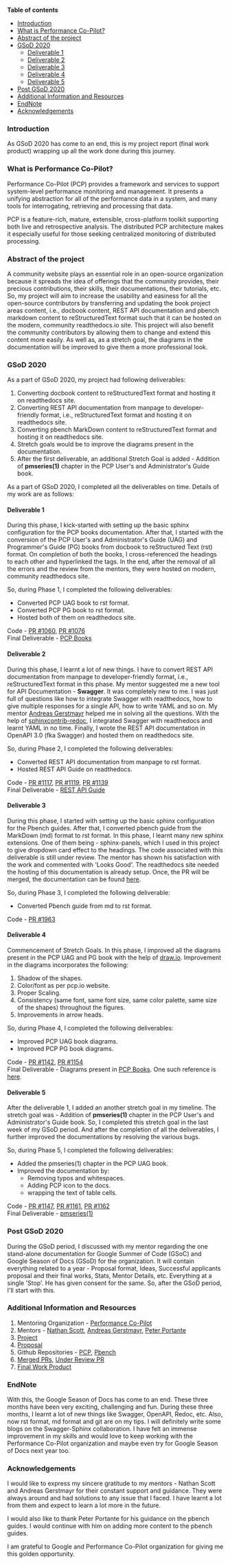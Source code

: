 **Table of contents**

* [Introduction](#introduction)
* [What is Performance Co-Pilot?](#what-is-performance-co-pilot)
* [Abstract of the project](#abstract-of-the-project)
* [GSoD 2020](#gsod-2020)
   * [Deliverable 1 ](#deliverable-1)
   * [Deliverable 2 ](#deliverable-2)
   * [Deliverable 3 ](#deliverable-3)
   * [Deliverable 4 ](#deliverable-4)
   * [Deliverable 5 ](#deliverable-5)
* [Post GSoD 2020](#post-gsod-2020)
* [Additional Information and Resources](#additional-information-and-resources)
* [EndNote](#endnote)
* [Acknowledgements](#acknowledgements)

### Introduction

As GSoD 2020 has come to an end, this is my project report (final work product) wrapping up all the work done during this journey.

### What is Performance Co-Pilot?

Performance Co-Pilot (PCP) provides a framework and services to support system-level performance monitoring and management. It presents a unifying abstraction for all of the performance data in a system, and many tools for interrogating, retrieving and processing that data.

PCP is a feature-rich, mature, extensible, cross-platform toolkit supporting both live and retrospective analysis. The distributed PCP architecture makes it especially useful for those seeking centralized monitoring of distributed processing.

### Abstract of the project

A community website plays an essential role in an open-source organization because it spreads the idea of offerings that the community provides, their precious contributions, their skills, their documentations, their tutorials, etc. So, my project will aim to increase the usability and easiness for all the open-source contributors by transferring and updating the book project areas content, i.e., docbook content, REST API documentation and pbench markdown content to reStructuredText format such that it can be hosted on the modern, community readthedocs.io site. This project will also benefit the community contributors by allowing them to change and extend this content more easily. As well as, as a stretch goal, the diagrams in the documentation will be improved to give them a more professional look.

### GSoD 2020

As a part of GSoD 2020, my project had following deliverables:
 
  1. Converting docbook content to reStructuredText format and hosting it on readthedocs site.
  2. Converting REST API documentation from manpage to developer-friendly format, i.e., reStructuredText format and hosting it on readthedocs site.
  3. Converting pbench MarkDown content to reStructuredText format and hosting it on readthedocs site.
  4. Stretch goals would be to improve the diagrams present in the documentation.
  5. After the first deliverable, an additional Stretch Goal is added - Addition of **pmseries(1)** chapter in the PCP User's and Administrator's Guide book.
  
As a part of GSoD 2020, I completed all the deliverables on time. Details of my work are as follows:

#### Deliverable 1

During this phase, I kick-started with setting up the basic sphinx configuration for the PCP books documentation. After that, I started with the conversion of the PCP User's and Administrator's Guide (UAG) and Programmer's Guide (PG) books from docbook to reStructured Text (rst) format. On completion of both the books, I cross-referenced the headings to each other and hyperlinked the tags. In the end, after the removal of all the errors and the review from the mentors, they were hosted on modern, community readthedocs site.

So, during Phase 1, I completed the following deliverables: 
 
  * Converted PCP UAG book to rst format.  
  * Converted PCP PG book to rst format.  
  * Hosted both of them on readthedocs site.  
  
Code - [PR #1060](https://github.com/performancecopilot/pcp/pull/1060), [PR #1076](https://github.com/performancecopilot/pcp/pull/1076)  
Final Deliverable - [PCP Books](https://pcp.readthedocs.io/en/latest/)

#### Deliverable 2

During this phase, I learnt a lot of new things. I have to convert REST API documentation from manpage to developer-friendly format, i.e., reStructuredText format in this phase. My mentor suggested me a new tool for API Documentation - **Swagger**. It was completely new to me. I was just full of questions like how to integrate Swagger with readthedocs, how to give multiple responses for a single API, how to write YAML and so on. My mentor [Andreas Gerstmayr](https://github.com/andreasgerstmayr) helped me in solving all the questions. With the help of [sphinxcontrib-redoc](https://sphinxcontrib-redoc.readthedocs.io/en/stable/#), I integrated Swagger with readthedocs and learnt YAML in no time. Finally, I wrote the REST API documentation in OpenAPI 3.0 (fka Swagger) and hosted them on readthedocs site.

So, during Phase 2, I completed the following deliverables: 
 
  * Converted REST API documentation from manpage to rst format. 
  * Hosted REST API Guide on readthedocs.
  
 Code - [PR #1117](https://github.com/performancecopilot/pcp/pull/1117), [PR #1119](https://github.com/performancecopilot/pcp/pull/1119), [PR #1139](https://github.com/performancecopilot/pcp/pull/1139)  
 Final Deliverable - [REST API Guide](https://pcp.readthedocs.io/en/latest/api/)
 
#### Deliverable 3

During this phase, I started with setting up the basic sphinx configuration for the Pbench guides. After that, I converted pbench guide from the MarkDown (md) format to rst format. In this phase, I learnt many new sphinx extensions. One of them being - sphinx-panels, which I used in this project to give dropdown card effect to the headings. 
 The code associated with this deliverable is still under review. The mentor has shown his satisfaction with the work and commented with 'Looks Good'. The readthedocs site needed the hosting of this documentation is already setup. Once, the PR will be merged, the documentation can be found [here](https://pbench.readthedocs.io/en/latest/). 
 
 So, during Phase 3, I completed the following deliverable: 
 
  * Converted Pbench guide from md to rst format. 
  
Code - [PR #1963](https://github.com/distributed-system-analysis/pbench/pull/1963)

#### Deliverable 4

Commencement of Stretch Goals. In this phase, I improved all the diagrams present in the PCP UAG and PG book with the help of [draw.io](https://www.draw.io/). Improvement in the diagrams incorporates the following:

 1. Shadow of the shapes.
 2. Color/font as per pcp.io website.
 3. Proper Scaling.
 4. Consistency (same font, same font size, same color palette, same size of the shapes) throughout the figures.
 5. Improvements in arrow heads.
 
 So, during Phase 4, I completed the following deliverables: 
 
  * Improved PCP UAG book diagrams.
  * Improved PCP PG book diagrams.
  
Code - [PR #1142](https://github.com/performancecopilot/pcp/pull/1142), [PR #1154](https://github.com/performancecopilot/pcp/pull/1154)  
Final Deliverable - Diagrams present in [PCP Books](https://pcp.readthedocs.io/en/latest/). One such reference is [here](https://pcp.readthedocs.io/en/latest/UAG/PcpDeploymentStrategies.html#figure-7-4-pcp-deployment-to-measure-client-server-quality-of-service).

#### Deliverable 5

After the deliverable 1, I added an another stretch goal in my timeline. The stretch goal was - Addition of **pmseries(1)** chapter in the PCP User's and Administrator's Guide book. So, I completed this stretch goal in the last week of my GSoD period. And after the completion of all the deliverables, I further improved the documentations by resolving the various bugs. 
 
 So, during Phase 5, I completed the following deliverables: 
 
  * Added the pmseries(1) chapter in the PCP UAG book.
  * Improved the documentation by:  
    * Removing typos and whitespaces.
    * Adding PCP icon to the docs.
    * wrapping the text of table cells.
    
Code - [PR #1147](https://github.com/performancecopilot/pcp/pull/1147), [PR #1161](https://github.com/performancecopilot/pcp/pull/1161), [PR #1162](https://github.com/performancecopilot/pcp/pull/1162)  
Final Deliverable - [pmseries(1)](https://pcp.readthedocs.io/en/latest/UAG/TimeSeriesQuerying.html)

### Post GSoD 2020

During the GSoD period, I discussed with my mentor regarding the one stand-alone documentation for Google Summer of Code (GSoC) and Google Season of Docs (GSoD) for the organization. It will contain everything related to a year - Proposal format, Ideas, Successful applicants proposal and their final works, Stats, Mentor Details, etc. Everything at a single 'Stop'. He has given consent for the same. So, after the GSoD period, I'll start with this.

 
### Additional Information and Resources

1. Mentoring Organization - [Performance Co-Pilot](https://pcp.io/)
2. Mentors - [Nathan Scott](https://github.com/natoscott), [Andreas Gerstmayr](https://github.com/andreasgerstmayr), [Peter Portante](https://github.com/portante)
3. [Project](https://developers.google.com/season-of-docs/docs/participants/project-pcp-arzoo14)
4. [Proposal](https://github.com/arzoo14/Google-Season-of-Docs-2020/blob/master/proposal.md)
5. Github Repositories - [PCP](https://github.com/performancecopilot/pcp), [Pbench](https://github.com/distributed-system-analysis/pbench)
6. [Merged PRs](https://github.com/performancecopilot/pcp/pulls?q=is%3Apr+author%3Aarzoo14+is%3Aclosed+is%3Amerged+), [Under Review PR](https://github.com/distributed-system-analysis/pbench/pull/1963)
7. [Final Work Product](https://pcp.readthedocs.io/en/latest/)

### EndNote

With this, the Google Season of Docs has come to an end. These three months have been very exciting, challenging and fun. During these three months, I learnt a lot of new things like Swagger, OpenAPI, Redoc, etc. Also, now rst format, md format and git are on my tips. I will definitely write some blogs on the Swagger-Sphinx collaboration. I have felt an immense improvement in my skills and would love to keep working with the Performance Co-Pilot organization and maybe even try for Google Season of Docs next year too. 

### Acknowledgements

I would like to express my sincere gratitude to my mentors - Nathan Scott and Andreas Gerstmayr for their constant support and guidance. They were always around and had solutions to any issue that I faced. I have learnt a lot from them and expect to learn a lot more in the future.

 I would also like to thank Peter Portante for his guidance on the pbench guides. I would continue with him on adding more content to the pbench guides. 
 
  I am grateful to Google and Performance Co-Pilot organization for giving me this golden opportunity.  
